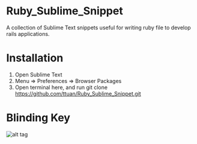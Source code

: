 # Ruby_Sublime_Snippet
A collection of Sublime Text snippets useful for writing ruby file to develop rails applications.

# Installation
1. Open Sublime Text
2. Menu => Preferences => Browser Packages
3. Open terminal here, and run
git clone https://github.com/ttuan/Ruby_Sublime_Snippet.git

# Blinding Key
![alt tag](http://uphinhnhanh.com/images/8487904_Screenshot_from_2015_0.png)
